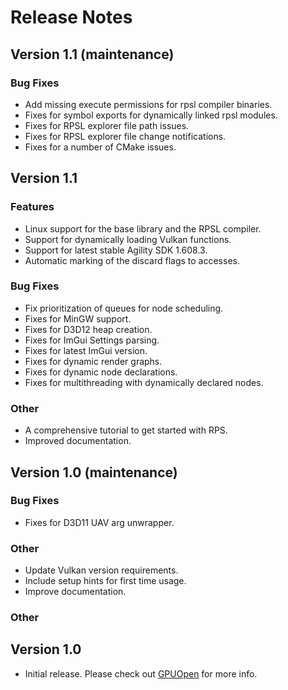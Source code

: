 # Release Notes

## Version 1.1 (maintenance)

### Bug Fixes

* Add missing execute permissions for rpsl compiler binaries.
* Fixes for symbol exports for dynamically linked rpsl modules.
* Fixes for RPSL explorer file path issues.
* Fixes for RPSL explorer file change notifications.
* Fixes for a number of CMake issues.

## Version 1.1

### Features

* Linux support for the base library and the RPSL compiler.
* Support for dynamically loading Vulkan functions.
* Support for latest stable Agility SDK 1.608.3.
* Automatic marking of the discard flags to accesses.

### Bug Fixes

* Fix prioritization of queues for node scheduling.
* Fixes for MinGW support.
* Fixes for D3D12 heap creation.
* Fixes for ImGui Settings parsing.
* Fixes for latest ImGui version.
* Fixes for dynamic render graphs.
* Fixes for dynamic node declarations.
* Fixes for multithreading with dynamically declared nodes.

### Other

* A comprehensive tutorial to get started with RPS.
* Improved documentation.


## Version 1.0 (maintenance)

### Bug Fixes

* Fixes for D3D11 UAV arg unwrapper.

### Other

* Update Vulkan version requirements.
* Include setup hints for first time usage.
* Improve documentation.

### Other

## Version 1.0

* Initial release. Please check out [GPUOpen](https://gpuopen.com/learn/rps_1_0/) for more info.